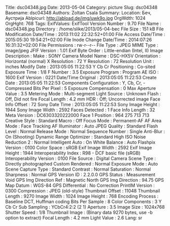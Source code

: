 Title: dsc04348.jpg
Date: 2013-05-04
Category: picture
Slug: dsc04348
Basename: dsc04348
Authors: Zoltan Csala
Summary:
Location: Беч, Аустрија
Ablpicurl: http://abload.de/img/uwk9o.jpg
OrgWdth: 1024
OrgHght: 768
Tags:
ExifValues: ExifTool Version Number : 9.70
            File Name : dsc04348.jpg
            Directory : /home/slike/2013/05-04-bec
            File Size : 151 kB
            File Modification Date/Time : 2013:11:02 22:32:52+01:00
            File Access Date/Time : 2015:05:30 19:54:21+02:00
            File Inode Change Date/Time : 2014:07:26 16:31:32+02:00
            File Permissions : rw-r--r--
            File Type : JPEG
            MIME Type : image/jpeg
            JFIF Version : 1.01
            Exif Byte Order : Little-endian (Intel, II)
            Image Description :
            Make : SONY
            Camera Model Name : DSC-HX5V
            Orientation : Horizontal (normal)
            X Resolution : 72
            Y Resolution : 72
            Resolution Unit : inches
            Modify Date : 2013:05:05 11:22:53
            Y Cb Cr Positioning : Co-sited
            Exposure Time : 1/8
            F Number : 3.5
            Exposure Program : Program AE
            ISO : 1600
            Exif Version : 0221
            Date/Time Original : 2013:05:05 11:22:53
            Create Date : 2013:05:05 11:22:53
            Components Configuration : Y, Cb, Cr, -
            Compressed Bits Per Pixel : 5
            Exposure Compensation : 0
            Max Aperture Value : 3.5
            Metering Mode : Multi-segment
            Light Source : Unknown
            Flash : Off, Did not fire
            Focal Length : 4.2 mm
            HDR : Off; Uncorrected image
            Face Info Offset : 72
            Sony Date Time : 2013:05:05 11:22:53
            Sony Image Height : 1944
            Sony Image Width : 2592
            Faces Detected : 1
            Face Info Length : 32
            Meta Version : DC6303320222000
            Face 1 Position : 964 275 713 713
            Creative Style : Standard
            Macro : Off
            Focus Mode : Permanent-AF
            AF Area Mode : Face Tracking
            AF Illuminator : Auto
            JPEG Quality : Standard
            Flash Level : Normal
            Release Mode : Normal
            Sequence Number : Single
            Anti-Blur : On (Shooting)
            Dynamic Range Optimizer : Standard
            High ISO Noise Reduction 2 : Normal
            Intelligent Auto : On
            White Balance : Auto
            Flashpix Version : 0100
            Color Space : sRGB
            Exif Image Width : 2592
            Exif Image Height : 1944
            Interoperability Index : R98 - DCF basic file (sRGB)
            Interoperability Version : 0100
            File Source : Digital Camera
            Scene Type : Directly photographed
            Custom Rendered : Normal
            Exposure Mode : Auto
            Scene Capture Type : Standard
            Contrast : Normal
            Saturation : Normal
            Sharpness : Normal
            GPS Version ID : 2.2.0.0
            GPS Status : Measurement Void
            GPS Img Direction Ref : Magnetic North
            GPS Img Direction : 94.75
            GPS Map Datum : WGS-84
            GPS Differential : No Correction
            PrintIM Version : 0300
            Compression : JPEG (old-style)
            Thumbnail Offset : 11048
            Thumbnail Length : 9270
            Image Width : 1024
            Image Height : 768
            Encoding Process : Baseline DCT, Huffman coding
            Bits Per Sample : 8
            Color Components : 3
            Y Cb Cr Sub Sampling : YCbCr4:2:2 (2 1)
            Aperture : 3.5
            Image Size : 1024x768
            Shutter Speed : 1/8
            Thumbnail Image : (Binary data 9270 bytes, use -b option to extract)
            Focal Length : 4.2 mm
            Light Value : 2.6
Lang: sr

